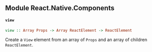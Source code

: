 ## Module React.Native.Components

#### `view`

``` purescript
view :: Array Props -> Array ReactElement -> ReactElement
```

Create a `View` element from an array of `Props` and an array
of children `ReactElement`.


